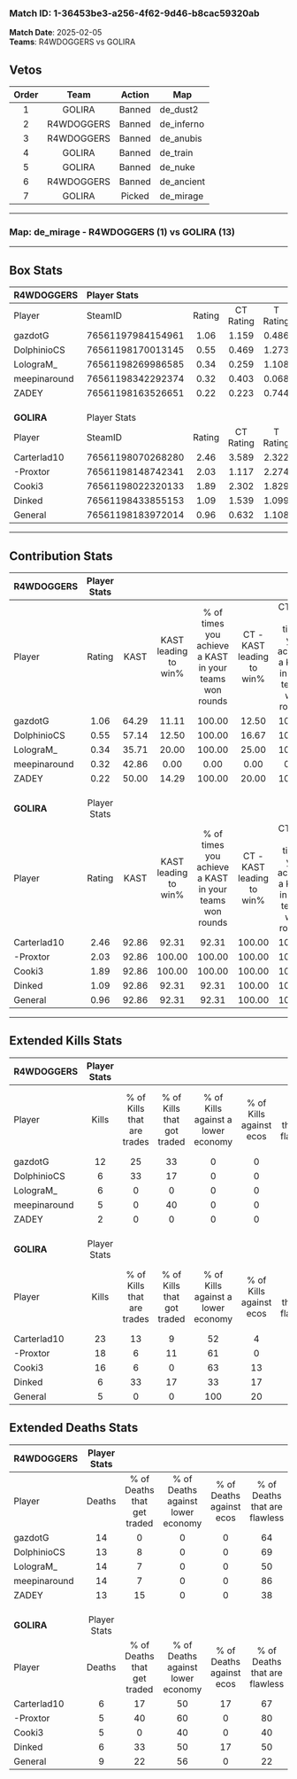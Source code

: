 ### Match ID: 1-36453be3-a256-4f62-9d46-b8cac59320ab  
**Match Date**: 2025-02-05  
**Teams**: R4WDOGGERS vs GOLIRA  

## Vetos  

| Order | Team | Action | Map |
| :---: | :--: | :----: | --- |
| 1 | GOLIRA | Banned | de_dust2 |
| 2 | R4WDOGGERS | Banned | de_inferno |
| 3 | R4WDOGGERS | Banned | de_anubis |
| 4 | GOLIRA | Banned | de_train |
| 5 | GOLIRA | Banned | de_nuke |
| 6 | R4WDOGGERS | Banned | de_ancient |
| 7 | GOLIRA | Picked | de_mirage |

---  

### **Map**: de_mirage - R4WDOGGERS (1) vs GOLIRA (13)  
---  

## Box Stats  

| **R4WDOGGERS** | Player Stats      |        |           |          |       |       |       |         |        |      |     |
| :- | :- | :-: | :-: | :-: | :-: | :-: | :-: | :-: | :-: | :-: | :-: |
| Player         | SteamID           | Rating | CT Rating | T Rating | KAST  |  ADR  | Kills | Assists | Deaths | K/D  | HS% |
| gazdotG        | 76561197984154961 |  1.06  |   1.159   |  0.486   | 64.29 | 96.8  |  12   |    2    |   14   | 0.86 | 58  |
| DolphinioCS    | 76561198170013145 |  0.55  |   0.469   |  1.273   | 57.14 | 55.6  |   6   |    2    |   13   | 0.46 | 33  |
| LolograM_      | 76561198269986585 |  0.34  |   0.259   |  1.108   | 35.71 | 57.1  |   6   |    0    |   14   | 0.43 | 50  |
| meepinaround   | 76561198342292374 |  0.32  |   0.403   |  0.068   | 42.86 | 47.9  |   5   |    2    |   14   | 0.36 | 20  |
| ZADEY          | 76561198163526651 |  0.22  |   0.223   |  0.744   | 50.00 | 42.5  |   2   |    4    |   13   | 0.15 |  0  |
|                |                   |        |           |          |       |       |       |         |        |      |     |
|                |                   |        |           |          |       |       |       |         |        |      |     |
|                |                   |        |           |          |       |       |       |         |        |      |     |
| **GOLIRA**     | Player Stats      |        |           |          |       |       |       |         |        |      |     |
| Player         | SteamID           | Rating | CT Rating | T Rating | KAST  |  ADR  | Kills | Assists | Deaths | K/D  | HS% |
| Carterlad10    | 76561198070268280 |  2.46  |   3.589   |  2.322   | 92.86 | 156.0 |  23   |    4    |   6    | 3.83 | 47  |
| -Proxtor       | 76561198148742341 |  2.03  |   1.117   |  2.274   | 92.86 | 109.8 |  18   |    3    |   5    | 3.60 | 66  |
| Cooki3         | 76561198022320133 |  1.89  |   2.302   |  1.829   | 92.86 | 106.2 |  16   |    2    |   5    | 3.20 | 43  |
| Dinked         | 76561198433855153 |  1.09  |   1.539   |  1.099   | 92.86 | 52.9  |   6   |    5    |   6    | 1.00 | 33  |
| General        | 76561198183972014 |  0.96  |   0.632   |  1.108   | 92.86 | 63.0  |   5   |    8    |   9    | 0.56 | 40  |
---  

## Contribution Stats  

| **R4WDOGGERS** | Player Stats |       |                      |                                                        |                           |                                                             |                          |                                                            |
| :- | :-: | :-: | :-: | :-: | :-: | :-: | :-: | :-: |
| Player         |    Rating    | KAST  | KAST leading to win% | % of times you achieve a KAST in your teams won rounds | CT - KAST leading to win% | CT - % of times you achieve a KAST in your teams won rounds | T - KAST leading to win% | T - % of times you achieve a KAST in your teams won rounds |
| gazdotG        |     1.06     | 64.29 |        11.11         |                         100.00                         |           12.50           |                           100.00                            |           0.00           |                            0.00                            |
| DolphinioCS    |     0.55     | 57.14 |        12.50         |                         100.00                         |           16.67           |                           100.00                            |           0.00           |                            0.00                            |
| LolograM_      |     0.34     | 35.71 |        20.00         |                         100.00                         |           25.00           |                           100.00                            |           0.00           |                            0.00                            |
| meepinaround   |     0.32     | 42.86 |         0.00         |                          0.00                          |           0.00            |                            0.00                             |           0.00           |                            0.00                            |
| ZADEY          |     0.22     | 50.00 |        14.29         |                         100.00                         |           20.00           |                           100.00                            |           0.00           |                            0.00                            |
|                |              |       |                      |                                                        |                           |                                                             |                          |                                                            |
|                |              |       |                      |                                                        |                           |                                                             |                          |                                                            |
|                |              |       |                      |                                                        |                           |                                                             |                          |                                                            |
| **GOLIRA**     | Player Stats |       |                      |                                                        |                           |                                                             |                          |                                                            |
| Player         |    Rating    | KAST  | KAST leading to win% | % of times you achieve a KAST in your teams won rounds | CT - KAST leading to win% | CT - % of times you achieve a KAST in your teams won rounds | T - KAST leading to win% | T - % of times you achieve a KAST in your teams won rounds |
| Carterlad10    |     2.46     | 92.86 |        92.31         |                         92.31                          |          100.00           |                           100.00                            |          90.91           |                           90.91                            |
| -Proxtor       |     2.03     | 92.86 |        100.00        |                         100.00                         |          100.00           |                           100.00                            |          100.00          |                           100.00                           |
| Cooki3         |     1.89     | 92.86 |        100.00        |                         100.00                         |          100.00           |                           100.00                            |          100.00          |                           100.00                           |
| Dinked         |     1.09     | 92.86 |        92.31         |                         92.31                          |          100.00           |                           100.00                            |          90.91           |                           90.91                            |
| General        |     0.96     | 92.86 |        92.31         |                         92.31                          |          100.00           |                           100.00                            |          90.91           |                           90.91                            |
---  

## Extended Kills Stats  

| **R4WDOGGERS** | Player Stats |                            |                            |                                    |                         |                              |                                 |                                       |                    |           |
| :- | :-: | :-: | :-: | :-: | :-: | :-: | :-: | :-: | :-: | :-: |
| Player         |    Kills     | % of Kills that are trades | % of Kills that got traded | % of Kills against a lower economy | % of Kills against ecos | % of Kills that are flawless | % of Kills that are close duels | % of Kills that are assisted by flash | Pistol Round Kills | AWP Kills |
| gazdotG        |      12      |             25             |             33             |                 0                  |            0            |              75              |                8                |                   0                   |         0          |     2     |
| DolphinioCS    |      6       |             33             |             17             |                 0                  |            0            |              33              |                0                |                   0                   |         0          |     1     |
| LolograM_      |      6       |             0              |             0              |                 0                  |            0            |              33              |                0                |                   0                   |         0          |     0     |
| meepinaround   |      5       |             0              |             40             |                 0                  |            0            |              20              |               20                |                   0                   |         0          |     0     |
| ZADEY          |      2       |             0              |             0              |                 0                  |            0            |              50              |                0                |                   0                   |         2          |     0     |
|                |              |                            |                            |                                    |                         |                              |                                 |                                       |                    |           |
|                |              |                            |                            |                                    |                         |                              |                                 |                                       |                    |           |
|                |              |                            |                            |                                    |                         |                              |                                 |                                       |                    |           |
| **GOLIRA**     | Player Stats |                            |                            |                                    |                         |                              |                                 |                                       |                    |           |
| Player         |    Kills     | % of Kills that are trades | % of Kills that got traded | % of Kills against a lower economy | % of Kills against ecos | % of Kills that are flawless | % of Kills that are close duels | % of Kills that are assisted by flash | Pistol Round Kills | AWP Kills |
| Carterlad10    |      23      |             13             |             9              |                 52                 |            4            |              65              |               13                |                   0                   |         0          |     2     |
| -Proxtor       |      18      |             6              |             11             |                 61                 |            0            |              56              |                0                |                   0                   |         0          |     4     |
| Cooki3         |      16      |             6              |             0              |                 63                 |           13            |              63              |               19                |                   0                   |         0          |     3     |
| Dinked         |      6       |             33             |             17             |                 33                 |           17            |              67              |               33                |                   0                   |         4          |     1     |
| General        |      5       |             0              |             0              |                100                 |           20            |              60              |               20                |                   0                   |         0          |     0     |
## Extended Deaths Stats  

| **R4WDOGGERS** | Player Stats |                             |                                   |                          |                               |                            |                           |               |
| :- | :-: | :-: | :-: | :-: | :-: | :-: | :-: | :-: |
| Player         |    Deaths    | % of Deaths that get traded | % of Deaths against lower economy | % of Deaths against ecos | % of Deaths that are flawless | % of Deaths that are close | % of Deaths while blinded | Deaths to AWP |
| gazdotG        |      14      |              0              |                 0                 |            0             |              64               |             21             |             0             |       3       |
| DolphinioCS    |      13      |              8              |                 0                 |            0             |              69               |             15             |             0             |       0       |
| LolograM_      |      14      |              7              |                 0                 |            0             |              50               |             7              |             0             |       0       |
| meepinaround   |      14      |              7              |                 0                 |            0             |              86               |             7              |             0             |       1       |
| ZADEY          |      13      |             15              |                 0                 |            0             |              38               |             15             |             0             |       0       |
|                |              |                             |                                   |                          |                               |                            |                           |               |
|                |              |                             |                                   |                          |                               |                            |                           |               |
|                |              |                             |                                   |                          |                               |                            |                           |               |
| **GOLIRA**     | Player Stats |                             |                                   |                          |                               |                            |                           |               |
| Player         |    Deaths    | % of Deaths that get traded | % of Deaths against lower economy | % of Deaths against ecos | % of Deaths that are flawless | % of Deaths that are close | % of Deaths while blinded | Deaths to AWP |
| Carterlad10    |      6       |             17              |                50                 |            17            |              67               |             17             |             0             |       1       |
| -Proxtor       |      5       |             40              |                60                 |            0             |              80               |             0              |             0             |       0       |
| Cooki3         |      5       |              0              |                40                 |            0             |              40               |             0              |             0             |       0       |
| Dinked         |      6       |             33              |                50                 |            17            |              50               |             0              |             0             |       0       |
| General        |      9       |             22              |                56                 |            0             |              22               |             11             |             0             |       1       |
